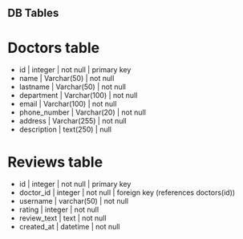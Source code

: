 ## DB Tables

# Doctors table
- id | integer | not null | primary key
- name | Varchar(50) | not null
- lastname | Varchar(50) | not null
- department | Varchar(100) | not null
- email | Varchar(100) | not null
- phone_number | Varchar(20) | not null
- address | Varchar(255) | not null
- description | text(250) | null


# Reviews table
- id | integer | not null | primary key
- doctor_id | integer | not null | foreign key (references doctors(id))
- username | varchar(50) | not null
- rating | integer | not null
- review_text | text | not null
- created_at | datetime | not null